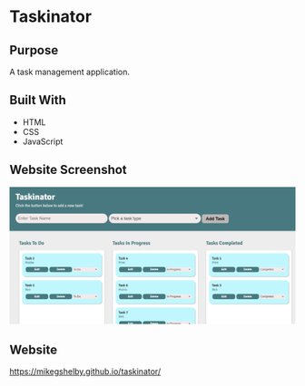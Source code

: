 # Taskinator

## Purpose
A task management application.

## Built With
* HTML
* CSS
* JavaScript

## Website Screenshot
![Taskinator Screenshot](https://github.com/mikegshelby/taskinator/raw/master/assets/images/taskinator-screenshot.jpg "Website Screenshot")


## Website
https://mikegshelby.github.io/taskinator/
